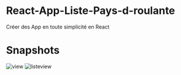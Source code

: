 # React-App-Liste-Pays-d-roulante
Créer des App en toute simplicité en React
# Snapshots
![view](https://user-images.githubusercontent.com/97731268/151090415-de35603f-d328-4c49-bd60-343cae484e76.png)
![listeview](https://user-images.githubusercontent.com/97731268/151090443-aee622f7-cde2-4734-9583-305ceb144d8b.png)
